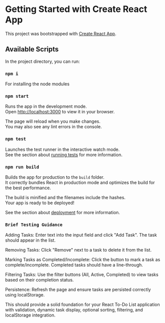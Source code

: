 # Getting Started with Create React App

This project was bootstrapped with [Create React App](https://github.com/facebook/create-react-app).

## Available Scripts

In the project directory, you can run:

### `npm i`

For installing the node modules

### `npm start`

Runs the app in the development mode.\
Open [http://localhost:3000](http://localhost:3000) to view it in your browser.

The page will reload when you make changes.\
You may also see any lint errors in the console.

### `npm test`

Launches the test runner in the interactive watch mode.\
See the section about [running tests](https://facebook.github.io/create-react-app/docs/running-tests) for more information.

### `npm run build`

Builds the app for production to the `build` folder.\
It correctly bundles React in production mode and optimizes the build for the best performance.

The build is minified and the filenames include the hashes.\
Your app is ready to be deployed!

See the section about [deployment](https://facebook.github.io/create-react-app/docs/deployment) for more information.

### `Brief Testing Guidance`
Adding Tasks: Enter text into the input field and click "Add Task". The task should appear in the list.

Removing Tasks: Click "Remove" next to a task to delete it from the list.

Marking Tasks as Completed/Incomplete: Click the button to mark a task as complete/incomplete. Completed tasks should have a line-through.

Filtering Tasks: Use the filter buttons (All, Active, Completed) to view tasks based on their completion status.

Persistence: Refresh the page and ensure tasks are persisted correctly using localStorage.

This should provide a solid foundation for your React To-Do List application with validation, dynamic task display, optional sorting, filtering, and localStorage integration.
